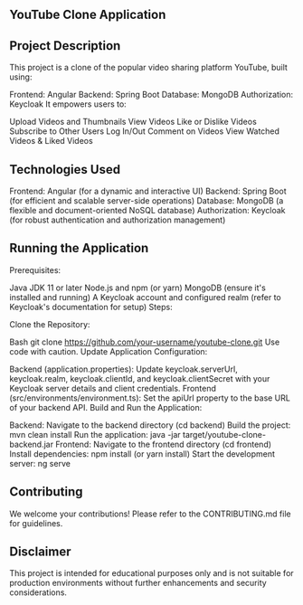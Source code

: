 ## YouTube Clone Application

## Project Description

This project is a clone of the popular video sharing platform YouTube, built using:

Frontend: Angular
Backend: Spring Boot
Database: MongoDB
Authorization: Keycloak
It empowers users to:

Upload Videos and Thumbnails
View Videos
Like or Dislike Videos
Subscribe to Other Users
Log In/Out
Comment on Videos
View Watched Videos & Liked Videos
## Technologies Used

Frontend: Angular (for a dynamic and interactive UI)
Backend: Spring Boot (for efficient and scalable server-side operations)
Database: MongoDB (a flexible and document-oriented NoSQL database)
Authorization: Keycloak (for robust authentication and authorization management)
## Running the Application

Prerequisites:

Java JDK 11 or later
Node.js and npm (or yarn)
MongoDB (ensure it's installed and running)
A Keycloak account and configured realm (refer to Keycloak's documentation for setup)
Steps:

Clone the Repository:

Bash
git clone https://github.com/your-username/youtube-clone.git
Use code with caution.
Update Application Configuration:

Backend (application.properties):
Update keycloak.serverUrl, keycloak.realm, keycloak.clientId, and keycloak.clientSecret with your Keycloak server details and client credentials.
Frontend (src/environments/environment.ts):
Set the apiUrl property to the base URL of your backend API.
Build and Run the Application:

Backend:
Navigate to the backend directory (cd backend)
Build the project: mvn clean install
Run the application: java -jar target/youtube-clone-backend.jar
Frontend:
Navigate to the frontend directory (cd frontend)
Install dependencies: npm install (or yarn install)
Start the development server: ng serve
## Contributing

We welcome your contributions! Please refer to the CONTRIBUTING.md file for guidelines.

## Disclaimer

This project is intended for educational purposes only and is not suitable for production environments without further enhancements and security considerations.

